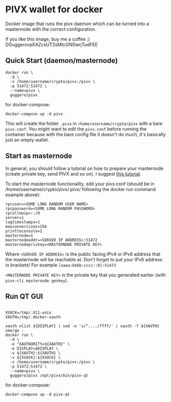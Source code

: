 # PIVX wallet for docker

Docker image that runs the pivx daemon which can be turned into a masternode with the correct configuration.

If you like this image, buy me a coffee ;) DGuggerovpXAZcsUT2sMtcGNSwrjTudFEE

## Quick Start (daemon/masternode)

```text
docker run \
  -d \
  -v /home/username/crypto/pivx:/pivx \
  -p 51472:51472 \
  --name=pivx \
  guggero/pivx
```

for docker-compose:

```text
docker-compose up -d pivx
```

This will create the folder `.pivx` in `/home/username/crypto/pivx` with a bare `pivx.conf`.
You might want to edit the `pivx.conf` before running the container
because with the bare config file it doesn't do much, it's basically just an empty wallet.

Start as masternode
------------

In general, you should follow a tutorial on how to prepare your masternode (create private key, send PIVX and so on).
I suggest [this tutorial](https://pivxmasternode.org/2017/03/08/step-step-guide-setting-masternode/).

To start the masternode functionality, edit your pivx.conf (should be in /home/username/crypto/pivx/.pivx/
following the docker run command example above):

```
rpcuser=<SOME LONG RANDOM USER NAME>
rpcpassword=<SOME LONG RANDOM PASSWORD>
rpcallowip=::/0
server=1
logtimestamps=1
maxconnections=256
printtoconsole=1
masternode=1
masternodeaddr=<SERVER IP ADDRESS>:51472
masternodeprivkey=<MASTERNODE PRIVATE KEY>
```

Where `<SERVER IP ADDRESS>` is the public facing IPv4 or IPv6 address that the masternode will be reachable at.
Don't forget to put your IPv6 address in brackets! For example `[aaaa:bbbb:cccc::0]:51472`

`<MASTERNODE PRIVATE KEY>` is the private key that you generated earlier (with `pivx-cli masternode genkey`).

## Run QT GUI

```text

XSOCK=/tmp/.X11-unix
XAUTH=/tmp/.docker-xauth

xauth nlist ${DISPLAY} | sed -e 's/^..../ffff/' | xauth -f ${XAUTH} nmerge -
docker run \
  -d \
  -e "XAUTHORITY=${XAUTH}" \
  -e DISPLAY=$DISPLAY \
  -v ${XAUTH}:${XAUTH} \
  -v ${XSOCK}:${XSOCK} \
  -v /home/username/crypto/pivx:/pivx \
  -p 51472:51472 \
  --name=pivx \
  guggero/pivx /opt/pivx/bin/pivx-qt
```

for docker-compose:

```text
docker-compose up -d pivx-qt
```

